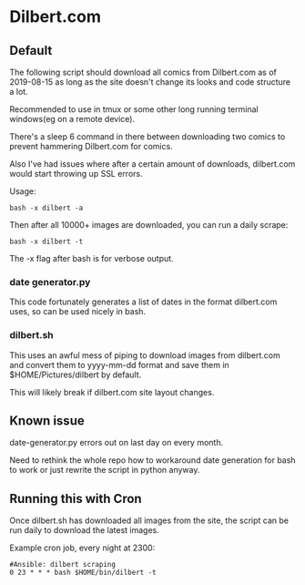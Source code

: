 # Dilbert.com

## Default

The following script should download all comics from Dilbert.com as of 2019-08-15 as long as the site doesn't change its looks and code structure a lot.

Recommended to use in tmux or some other long running terminal windows(eg on a remote device).

There's a sleep 6 command in there between downloading two comics to prevent hammering Dilbert.com for comics.

Also I've had issues where after a certain amount of downloads, dilbert.com would start throwing up SSL errors.

Usage:

```
bash -x dilbert -a
```

Then after all 10000+ images are downloaded, you can run a daily scrape:

```
bash -x dilbert -t
```

The -x flag after bash is for verbose output.

### date generator.py

This code fortunately generates a list of dates in the format dilbert.com uses, so can be used nicely in bash.

### dilbert.sh

This uses an awful mess of piping to download images from dilbert.com and convert them to yyyy-mm-dd format and save them in $HOME/Pictures/dilbert by default.


This will likely break if dilbert.com site layout changes.

## Known issue

date-generator.py errors out on last day on every month.

Need to rethink the whole repo how to workaround date generation for bash to work
or just rewrite the script in python anyway.

## Running this with Cron

Once dilbert.sh has downloaded all images from the site, the script can be run daily to download the latest images.

Example cron job, every night at 2300:

```
#Ansible: dilbert scraping
0 23 * * * bash $HOME/bin/dilbert -t
```

